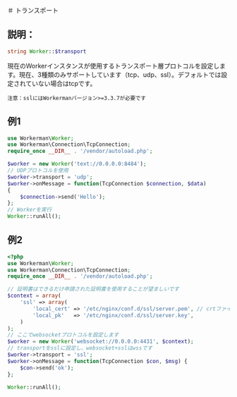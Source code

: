 ＃ トランスポート
## 説明：
```php
string Worker::$transport
```

現在のWorkerインスタンスが使用するトランスポート層プロトコルを設定します。現在、3種類のみサポートしています（tcp、udp、ssl）。デフォルトでは設定されていない場合はtcpです。

```注意：sslにはWorkermanバージョン>=3.3.7が必要です```


## 例1

```php
use Workerman\Worker;
use Workerman\Connection\TcpConnection;
require_once __DIR__ . '/vendor/autoload.php';

$worker = new Worker('text://0.0.0.0:8484');
// UDPプロトコルを使用
$worker->transport = 'udp';
$worker->onMessage = function(TcpConnection $connection, $data)
{
    $connection->send('Hello');
};
// Workerを実行
Worker::runAll();
```


## 例2

```php
<?php
use Workerman\Worker;
use Workerman\Connection\TcpConnection;
require_once __DIR__ . '/vendor/autoload.php';

// 証明書はできるだけ申請された証明書を使用することが望ましいです
$context = array(
    'ssl' => array(
        'local_cert' => '/etc/nginx/conf.d/ssl/server.pem', // crtファイルでも構いません
        'local_pk'   => '/etc/nginx/conf.d/ssl/server.key',
    )
);
// ここでwebsocketプロトコルを設定します
$worker = new Worker('websocket://0.0.0.0:4431', $context);
// transportをsslに設定し、websocket+sslはwssです
$worker->transport = 'ssl';
$worker->onMessage = function(TcpConnection $con, $msg) {
    $con->send('ok');
};

Worker::runAll();
```
